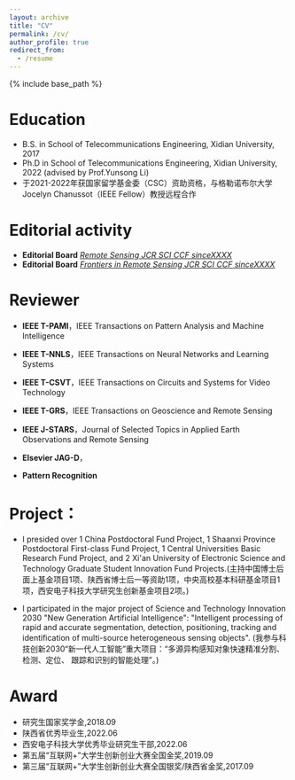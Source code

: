 ```yaml
---
layout: archive
title: "CV"
permalink: /cv/
author_profile: true
redirect_from:
  - /resume
---
```


{% include base_path %}

Education
======
* B.S. in School of Telecommunications Engineering, Xidian University, 2017
* Ph.D in School of Telecommunications Engineering, Xidian University, 2022 (advised by Prof.Yunsong Li)
* 于2021-2022年获国家留学基金委（CSC）资助资格，与格勒诺布尔大学Jocelyn Chanussot（IEEE Fellow）教授远程合作

Editorial activity
======
* **Editorial Board** [*Remote Sensing JCR SCI CCF sinceXXXX*](https://www.mdpi.com/journal/remotesensing/special_issues/KVCSC58HQ0)
* **Editorial Board** [*Frontiers in Remote Sensing JCR SCI CCF sinceXXXX*](https://www.frontiersin.org/my-frontiers/overview)

Reviewer
======
* **IEEE T-PAMI**，IEEE Transactions on Pattern Analysis and Machine Intelligence

* **IEEE T-NNLS**，IEEE Transactions on Neural Networks and Learning Systems

* **IEEE T-CSVT**，IEEE Transactions on Circuits and Systems for Video Technology

* **IEEE T-GRS**，IEEE Transactions on Geoscience and Remote Sensing

* **IEEE J-STARS**，Journal of Selected Topics in Applied Earth Observations and Remote Sensing

* **Elsevier JAG-D**，

* **Pattern Recognition** 

Project：
======
* I presided over 1 China Postdoctoral Fund Project, 1 Shaanxi Province Postdoctoral First-class Fund Project, 1 Central Universities Basic Research Fund Project, and 2 Xi'an University of Electronic Science and Technology Graduate Student Innovation Fund Projects.(主持中国博士后面上基金项目1项、陕西省博士后一等资助1项，中央高校基本科研基金项目1项，西安电子科技大学研究生创新基金项目2项。) 

* I participated in the major project of Science and Technology Innovation 2030 "New Generation Artificial Intelligence": "Intelligent processing of rapid and accurate segmentation, detection, positioning, tracking and identification of multi-source heterogeneous sensing objects". (我参与科技创新2030“新一代人工智能”重大项目：“多源异构感知对象快速精准分割、检测、定位、 跟踪和识别的智能处理”。)

Award
======
* 研究生国家奖学金,2018.09  
* 陕西省优秀毕业生,2022.06   
* 西安电子科技大学优秀毕业研究生干部,2022.06       
* 第五届“互联网+”大学生创新创业大赛全国金奖,2019.09    
* 第三届“互联网+”大学生创新创业大赛全国银奖/陕西省金奖,2017.09       



